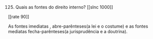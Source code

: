 125. Quais as fontes do direito interno?
[[slnc 1000]]

[[rate 90]]

As fontes imediatas , abre-parênteses(a lei e o costume) e as fontes mediatas fecha-parênteses(a jurisprudência e a doutrina).
